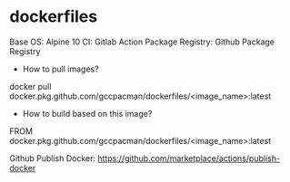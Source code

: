 # dockerfiles

Base OS: Alpine 10
CI: Gitlab Action
Package Registry: Github Package Registry

- How to pull images?

docker pull docker.pkg.github.com/gccpacman/dockerfiles/<image_name>:latest

- How to build based on this image?

FROM docker.pkg.github.com/gccpacman/dockerfiles/<image_name>:latest

Github Publish Docker:
https://github.com/marketplace/actions/publish-docker
